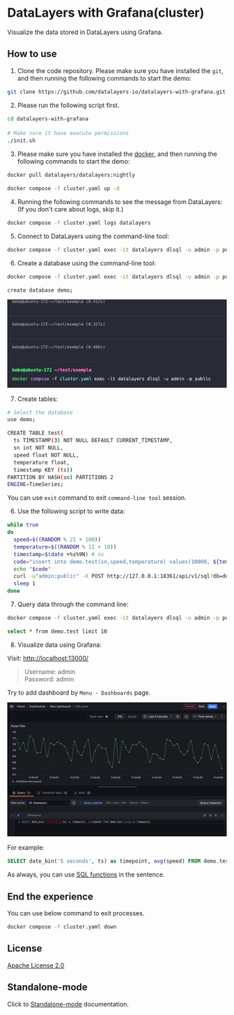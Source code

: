 # DataLayers with Grafana(cluster)
Visualize the data stored in DataLayers using Grafana.

## How to use

1. Clone the code repository. Please make sure you have installed the `git`, and then running the following commands to start the demo:

  ```bash
  git clone https://github.com/datalayers-io/datalayers-with-grafana.git
  ```
  
2. Please run the following script first.
  ```bash
  cd datalayers-with-grafana
  
  # Make sure it have execute permissions
  ./init.sh  
  ```

3. Please make sure you have installed the [docker](https://www.docker.com/), and then running the following commands to start the demo:

``` bash
docker pull datalayers/datalayers:nightly
```

``` bash
docker compose -f cluster.yaml up -d
```

4. Running the following commands to see the message from DataLayers: (If you don't care about logs, skip it.)

``` bash
docker compose -f cluster.yaml logs datalayers
```

5. Connect to DataLayers using the command-line tool:

```bash
docker compose -f cluster.yaml exec -it datalayers dlsql -u admin -p public
```

6. Create a database using the command-line tool:

``` bash
docker compose -f cluster.yaml exec -it datalayers dlsql -u admin -p public
```

```bash
create database demo;
```

![docker-compose create](./static/images/create_database_cluster.gif)

7. Create tables:

``` bash
# Select the database
use demo;
```

``` bash
CREATE TABLE test(
  ts TIMESTAMP(3) NOT NULL DEFAULT CURRENT_TIMESTAMP,
  sn int NOT NULL,
  speed float NOT NULL,
  temperature float,
  timestamp KEY (ts))
PARTITION BY HASH(sn) PARTITIONS 2
ENGINE=TimeSeries;
```
You can use `exit` command to exit `command-line tool` session.

6. Use the following script to write data:

``` bash
while true
do
  speed=$((RANDOM % 21 + 100))
  temperature=$((RANDOM % 11 + 10))
  timestamp=$(date +%s%9N) # ns
  code="insert into demo.test(sn,speed,temperature) values(10000, ${temperature}, ${speed})"
  echo "$code"
  curl -u"admin:public" -X POST http://127.0.0.1:18361/api/v1/sql?db=demo -H 'Content-Type: application/binary' -d "$code" -s -o /dev/null
  sleep 1
done
```

7. Query data through the command line:

``` bash
docker compose -f cluster.yaml exec -it datalayers dlsql -u admin -p public
```

``` bash
select * from demo.test limit 10
```

8. Visualize data using Grafana:

Visit: [http://localhost:13000/](http://localhost:13000/)

> Username: admin <br> Password: admin


Try to add dashboard by `Menu - Dashboards` page.

![add dashboard](./static/images/dashboard.jpg)

For example:

``` sql
SELECT date_bin('5 seconds', ts) as timepoint, avg(speed) FROM demo.test group by timepoint;

```
As always, you can use [SQL functions](https://docs.datalayers.cn/datalayers/latest/sql-reference/sql-functions.html) in the sentence.



## End the experience

You can use below command to exit processes.

``` bash
docker compose -f cluster.yaml down
```


## License

[Apache License 2.0](./LICENSE)

## Standalone-mode

Click to [Standalone-mode](./README.md) documentation.